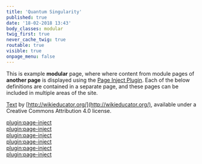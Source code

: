 ```yaml
---
title: 'Quantum Singularity'
published: true
date: '18-02-2018 13:43'
body_classes: modular
twig_first: true
never_cache_twig: true
routable: true
visible: true
onpage_menu: false
---
```


This is example **modular** page, where where content from module pages of **another page** is displayed using the [Page Inject Plugin](https://github.com/getgrav/grav-plugin-page-inject).   Each of the below definitions are contained in a separate page, and these pages can be included in multiple areas of the site.

[Text](http://wikieducator.org/OER_Handbook/educator_version_one/Conclusion/Glossary) by [http://wikieducator.org/](http://wikieducator.org/), available under a Creative Commons Attribution 4.0 license.


[plugin:page-inject](/modular-page/_CC-BY)  
[plugin:page-inject](/modular-page/_CC-BY-SA)  
[plugin:page-inject](/modular-page/_CC-BY-NC)  
[plugin:page-inject](/modular-page/_CC-BY-NC-ND)  
[plugin:page-inject](/modular-page/_CC-BY-NC-SA)  
[plugin:page-inject](/modular-page/_CC-BY-ND)  
